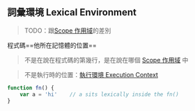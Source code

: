 ## 詞彙環境 Lexical Environment
>TODO：跟[Scope 作用域](Scope%20作用域.md)的差別

程式碼==他所在記憶體的位置==


>不是在說在程式碼的第幾行，是在說在哪個 [Scope 作用域](Scope%20作用域.md) 中

>不是執行時的位置：[執行環境 Execution Context](執行環境%20Execution%20Context.md)

```js
function fn() {
	var a = 'hi'	// a sits lexically inside the fn()
}
```